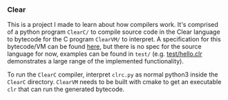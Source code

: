 ### Clear

This is a project I made to learn about how compilers work. It's comprised of a python program `ClearC/`
to compile source code in the Clear language to bytecode for the C program `ClearVM/` to interpret. A
specification for this bytecode/VM can be found [here](ClearVM/SPEC.md), but there is no spec for
the source language for now, examples can be found in `test/` (e.g. [test/hello.clr](test/hello.clr)
demonstrates a large range of the implemented functionality).

To run the `ClearC` compiler, interpret `clrc.py` as normal python3 inside the `ClearC` directory.
`ClearVM` needs to be built with cmake to get an executable `clr` that can run the generated
bytecode.
